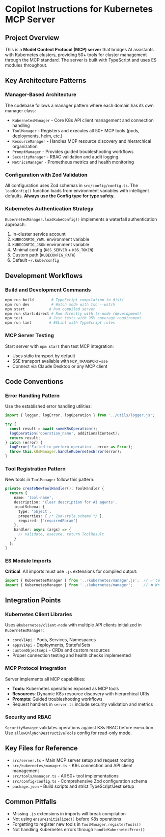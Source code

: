 # Copilot Instructions for Kubernetes MCP Server

## Project Overview
This is a **Model Context Protocol (MCP) server** that bridges AI assistants with Kubernetes clusters, providing 50+ tools for cluster management through the MCP standard. The server is built with TypeScript and uses ES modules throughout.

## Key Architecture Patterns

### Manager-Based Architecture
The codebase follows a manager pattern where each domain has its own manager class:
- `KubernetesManager` - Core K8s API client management and connection handling
- `ToolManager` - Registers and executes all 50+ MCP tools (pods, deployments, helm, etc.)
- `ResourceManager` - Handles MCP resource discovery and hierarchical organization
- `PromptManager` - Provides guided troubleshooting workflows
- `SecurityManager` - RBAC validation and audit logging
- `MetricsManager` - Prometheus metrics and health monitoring

### Configuration with Zod Validation
All configuration uses Zod schemas in `src/config/config.ts`. The `loadConfig()` function loads from environment variables with intelligent defaults. **Always use the Config type for type safety.**

### Kubernetes Authentication Strategy
`KubernetesManager.loadKubeConfig()` implements a waterfall authentication approach:
1. In-cluster service account
2. `KUBECONFIG_YAML` environment variable
3. `KUBECONFIG_JSON` environment variable  
4. Minimal config (`K8S_SERVER` + `K8S_TOKEN`)
5. Custom path (`KUBECONFIG_PATH`)
6. Default `~/.kube/config`

## Development Workflows

### Build and Development Commands
```bash
npm run build        # TypeScript compilation to dist/
npm run dev          # Watch mode with tsc --watch
npm start           # Run compiled server
npm run start:direct # Run directly with ts-node (development)
npm test            # Jest tests with 95% coverage requirement
npm run lint        # ESLint with TypeScript rules
```

### MCP Server Testing
Start server with `npm start` then test MCP integration:
- Uses stdio transport by default
- SSE transport available with `MCP_TRANSPORT=sse`
- Connect via Claude Desktop or any MCP client

## Code Conventions

### Error Handling Pattern
Use the established error handling utilities:
```typescript
import { logger, logError, logOperation } from '../utils/logger.js';

try {
  const result = await someK8sOperation();
  logOperation('operation_name', additionalContext);
  return result;
} catch (error) {
  logError('Failed to perform operation', error as Error);
  throw this.k8sManager.handleKubernetesError(error);
}
```

### Tool Registration Pattern
New tools in `ToolManager` follow this pattern:
```typescript
private createNewToolHandler(): ToolHandler {
  return {
    name: 'tool-name',
    description: 'Clear description for AI agents',
    inputSchema: {
      type: 'object',
      properties: { /* Zod-style schema */ },
      required: ['requiredParam']
    },
    handler: async (args) => {
      // Validate, execute, return ToolResult
    }
  };
}
```

### ES Module Imports
**Critical**: All imports must use `.js` extensions for compiled output:
```typescript
import { KubernetesManager } from '../kubernetes/manager.js';  // ✅ Correct
import { KubernetesManager } from '../kubernetes/manager';     // ❌ Wrong
```

## Integration Points

### Kubernetes Client Libraries
Uses `@kubernetes/client-node` with multiple API clients initialized in `KubernetesManager`:
- `coreV1Api` - Pods, Services, Namespaces
- `appsV1Api` - Deployments, StatefulSets
- `customObjectsApi` - CRDs and custom resources
- Proper connection testing and health checks implemented

### MCP Protocol Integration
Server implements all MCP capabilities:
- **Tools**: Kubernetes operations exposed as MCP tools
- **Resources**: Dynamic K8s resource discovery with hierarchical URIs
- **Prompts**: Guided troubleshooting workflows
- Request handlers in `server.ts` include security validation and metrics

### Security and RBAC
`SecurityManager` validates operations against K8s RBAC before execution. Use `allowOnlyNonDestructiveTools` config for read-only mode.

## Key Files for Reference
- `src/server.ts` - Main MCP server setup and request routing
- `src/kubernetes/manager.ts` - K8s connection and API client management
- `src/tools/manager.ts` - All 50+ tool implementations
- `src/config/config.ts` - Comprehensive Zod configuration schema
- `package.json` - Build scripts and strict TypeScript/Jest setup

## Common Pitfalls
- Missing `.js` extensions in imports will break compilation
- Not using `ensureInitialized()` before K8s operations
- Forgetting to register new tools in `ToolManager.registerTools()`
- Not handling Kubernetes errors through `handleKubernetesError()`
